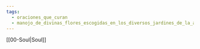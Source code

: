 ```yaml
---
tags:
  - oraciones_que_curan
  - manojo_de_divinas_flores_escogidas_en_los_diversos_jardines_de_la_antigua_sabiduria
---
```

[[00-Soul|Soul]]


